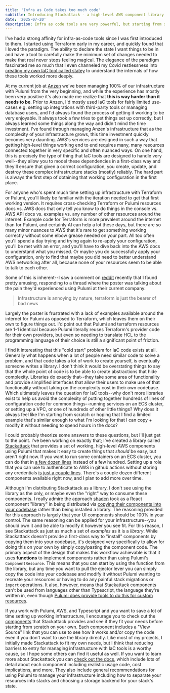 ```yaml
---
title: 'Infra as Code takes too much code'
subtitle: Introducing Stackattack - a high-level AWS component library for Pulumi
date: '2025-07-20'
description: Infra as code tools are very powerful, but starting from scratch requires a significant amount of work. This blog post introduces Stackattack, my Pulumi + AWS component library that aims to simplify setting up working infrastructure on AWS with Pulumi.
---
```

I've had a strong affinity for infra-as-code tools since I was first introduced to them. I started using Terraform early in my career, and quickly found that I loved the paradigm. The ability to declare the state I want things to be in and have a tool to carefully make the minimum set of changes needed to make that real never stops feeling magical. The elegance of the paradigm fascinated me so much that I even channeled my Covid restlessness into [creating my own IaC tool called statey](/projects/statey) to understand the internals of how these tools worked more deeply.

At my current job at [Anzen](https://www.anzen.com) we've been managing 100% of our infrastructure with Pulumi from the very beginning, and while the experience has mostly been very positive it's also made me realize that **this is way harder than it needs to be**. Prior to Anzen, I'd mostly used IaC tools for fairly limited use-cases e.g. setting up integrations with third-party tools or managing database users, and I'd always found the process of getting it working to be very enjoyable. It always took a few tries to get things set up correctly, but I always learned some things along the way and didn't mind the time investment. I've found through managing Anzen's infrastructure that as the complexity of your infrastructure grows, this time investment quickly becomes very daunting. AWS's services are designed in such a way that getting high-level things working end to end requires many, many resources connected together in very specific and often nuanced ways. On one hand, this is precisely the type of thing that IaC tools are designed to handle very well--they allow you to model these dependencies in a first-class way and they'll ensure that given a correct configuration, you create, update, and destroy these complex infrastructure stacks (mostly) reliably. The hard part is always the first step of obtaining that working configuration in the first place.

For anyone who's spent much time setting up infrastructure with Terraform or Pulumi, you'll likely be familiar with the iteration needed to get that first working version. It requires cross-checking Terraform or Pulumi resources docs vs. AWS docs that only tell you know to do things in the console vs. AWS API docs vs. examples vs. any number of other resources around the internet. Example code for Terraform is more prevalent around the internet than for Pulumi, and certainly AI can help a lot these days, but there are so many minor nuances to AWS that it's rare to get something working correctly without some elbow grease needed on your part. All too often you'll spend a day trying and trying again to re-apply your configuration, you'll be met with an error, and you'll have to dive back into the AWS docs to understand what you missed. Or maybe you do successfully apply your configuration, only to find that maybe you did need to better understand AWS networking after all, because none of your resources seem to be able to talk to each other.

Some of this is inherent--I saw a comment on [reddit](https://www.reddit.com/r/devops/comments/1al47pi/comment/kpc3rum/) recently that I found pretty amusing, responding to a thread where the poster was talking about the pain they'd experienced using Pulumi at their current company:

> Infrastructure is annoying by nature, terraform is just the bearer of bad news

Largely the poster is frustrated with a lack of examples available around the internet for Pulumi as opposed to Terraform, which leaves them on their own to figure things out. I'd point out that Pulumi and terraform resources are 1-1 identical because Pulumi literally reuses Terraform's provider code for their own providers, but even so needing to translate HCL to the programming language of their choice is still a significant point of friction.

I find it interesting that this "cold start" problem for IaC code exists at all. Generally what happens when a lot of people need similar code to solve a problem, and that code takes a lot of work to create yourself, is eventually someone writes a library. I don't think it would be overstating things to say that the whole point of code is to be able to create abstractions that hide complexity. Libraries do exactly that--they take some area of functionality and provide simplified interfaces that allow their users to make use of that functionality without taking on the complexity cost in their own codebase. Which ultimately leaves the question for IaC tools--why don't more libraries exist to help us avoid the complexity of putting together hundreds of lines of configuration code for common things--running services on an ECS cluster, or setting up a VPC, or one of hundreds of other little things? Why does it always feel like I'm starting from scratch or hoping that I find a limited example that's similar enough to what I'm looking for that I can copy + modify it without needing to spend hours in the docs?

I could probably theorize some answers to these questions, but I'll just get to the point. I've been working on exactly that; I've created a library called [Stackattack](https://github.com/cfeenstra67/stackattack) that provides a set of working, high-level AWS components using Pulumi that makes it easy to create things that _should_ be easy, but aren't right now. If you want to run some containers on an ECS cluster, you can do that in [a few dozen lines](https://github.com/cfeenstra67/stackattack/blob/main/examples/ecs-api/infra.ts) instead of a few hundred. Setting up a role that you can use to authenticate to AWS in github actions without storing any credentials [is just a couple lines](https://stackattack.camfeenstra.com/components/github-role/). There's a couple dozen different components available right now, and I plan to add more over time.

Although I'm distributing Stackattack as a library, I don't see using the library as the only, or maybe even the "right" way to consume these components. I really admire the approach [shadcn](https://ui.shadcn.com/) took as a React component "library" in being distributed via [copying their components into your codebase](https://ui.shadcn.com/docs) rather than being installed a library. The reasoning provided for this approach is largely that your UI components should be 100% in your control. The same reasoning can be applied for your infrastructure--you should own it and be able to modify it however you see fit. For this reason, I see Stackattack as just as much a set of _examples_ as it is a _library_. While Stackattack doesn't provide a first-class way to "install" components by copying them into your codebase, it's designed very specifically to allow for doing this on your own by simply copy/pasting the component code. The primary aspect of the design that makes this workflow achievable is that it uses **functions** to implement components rather than using Pulumi's `ComponentResource`. This means that you can start by using the function from the library, but any time you want to pull the ejector lever you can simply copy the code into your codebase and modify it without Pulumi wanting to recreate your resources or having to do any painful stack migrations or `import` operations. It also, however, means that Stackattack components can't be used from languages other than Typescript, the language they're written in, even though [Pulumi does provide tools to do this for custom resources](https://www.pulumi.com/blog/pulumiup-pulumi-packages-multi-language-components/).

If you work with Pulumi, AWS, and Typescript and you want to save a lot of time setting up working infrastructure, I encourage you to check out the [components](https://stackattack.camfeenstra.com/components/) that Stackattack provides and see if they fit your needs before starting from scratch on your own. Each component includes a "View Source" link that you can use to see how it works and/or copy the code even if you don't want to use the library directly. Like most of my projects, I initially made Stackattack to fit my own needs, but I think that reducing barriers to entry for managing infrastructure with IaC tools is a worthy cause, so I hope some others can find it useful as well. If you want to learn more about Stackattack you can [check out the docs](https://stackattack.camfeenstra.com), which include lots of detail about each component including realistic usage code, cost implications, and more. They also include general recommendations for using Pulumi to manage your infrastructure including how to separate your resources into stacks and choosing a storage backend for your stack's state.
